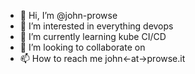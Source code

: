 - 👋 Hi, I’m @john-prowse
- 👀 I’m interested in everything devops
- 🌱 I’m currently learning kube CI/CD 
- 💞️ I’m looking to collaborate on 
- 📫 How to reach me john<-at->prowse.it

<!---
john-prowse/john-prowse is a ✨ special ✨ repository because its `README.md` (this file) appears on your GitHub profile.
You can click the Preview link to take a look at your changes.
--->

